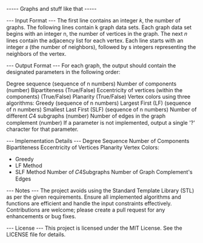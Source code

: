 ----- Graphs and stuff like that -----

--- Input Format ---
The first line contains an integer 𝑘, the number of graphs.
The following lines contain k graph data sets.
Each graph data set begins with an integer n, the number of vertices in the graph.
The next 𝑛 lines contain the adjacency list for each vertex. 
Each line starts with an integer 𝑠 (the number of neighbors), followed by s integers representing the neighbors of the vertex.

--- Output Format ---
For each graph, the output should contain the designated parameters in the following order:

Degree sequence (sequence of n numbers)
Number of components (number)
Bipartiteness (True/False)
Eccentricity of vertices (within the components) (True/False)
Planarity (True/False)
Vertex colors using three algorithms:
Greedy (sequence of n numbers)
Largest First (LF) (sequence of n numbers)
Smallest Last First (SLF) (sequence of n numbers)
Number of different 𝐶4 subgraphs (number)
Number of edges in the graph complement (number)
If a parameter is not implemented, output a single '?' character for that parameter.

--- Implementation Details ---
Degree Sequence
Number of Components
Bipartiteness
Eccentricity of Vertices
Planarity
Vertex Colors:
- Greedy
- LF Method
- SLF Method
Number of 𝐶4Subgraphs
Number of Graph Complement's Edges

--- Notes ---
The project avoids using the Standard Template Library (STL) as per the given requirements.
Ensure all implemented algorithms and functions are efficient and handle the input constraints effectively.
Contributions are welcome; please create a pull request for any enhancements or bug fixes.

--- License ---
This project is licensed under the MIT License. See the LICENSE file for details.

